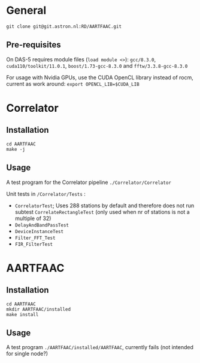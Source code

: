 # General
`git clone git@git.astron.nl:RD/AARTFAAC.git`

## Pre-requisites
On DAS-5 requires module files (`load module <>`): `gcc/8.3.0`, `cuda110/toolkit/11.0.1`, `boost/1.73-gcc-8.3.0` and `fftw/3.3.8-gcc-8.3.0`

For usage with Nvidia GPUs, use the CUDA OpenCL library instead of rocm, current as work around: `export OPENCL_LIB=$CUDA_LIB`

# Correlator

## Installation
```
cd AARTFAAC
make -j
```

## Usage
A test program for the Correlator pipeline `./Correlator/Correlator`

Unit tests in `/Correlator/Tests` :
* `CorrelatorTest`;
Uses 288 stations by default and therefore does not run subtest `CorrelateRectangleTest` (only used when nr of stations is not a multiple of 32)
* `DelayAndBandPassTest`
* `DeviceInstanceTest`
* `Filter_FFT_Test`
* `FIR_FilterTest`

# AARTFAAC

## Installation
```
cd AARTFAAC
mkdir AARTFAAC/installed
make install
```

## Usage
A test program `./AARTFAAC/installed/AARTFAAC`, currently fails (not intended for single node?)